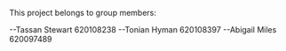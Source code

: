 This project belongs to group members:

--Tassan Stewart 620108238
--Tonian Hyman 620108397
--Abigail Miles 620097489
